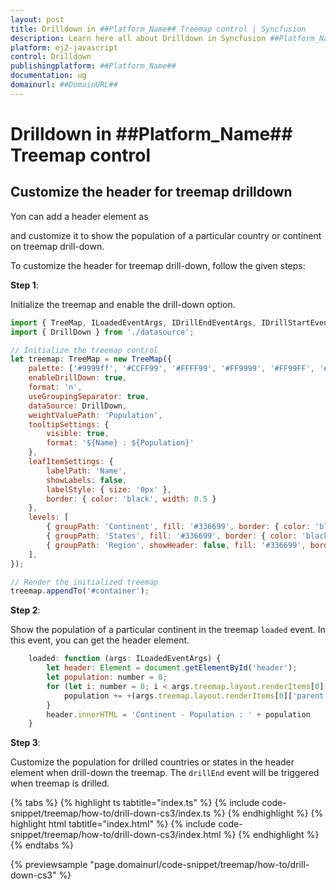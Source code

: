 ```yaml
---
layout: post
title: Drilldown in ##Platform_Name## Treemap control | Syncfusion
description: Learn here all about Drilldown in Syncfusion ##Platform_Name## Treemap control of Syncfusion Essential JS 2 and more.
platform: ej2-javascript
control: Drilldown 
publishingplatform: ##Platform_Name##
documentation: ug
domainurl: ##DomainURL##
---
```


# Drilldown in ##Platform_Name## Treemap control

## Customize the header for treemap drilldown

Yon can add a header element as <div> and customize it to show the population of a particular country or continent on treemap drill-down.

To customize the header for treemap drill-down, follow the given steps:

**Step 1**:

Initialize the treemap and enable the drill-down option.

```javascript
import { TreeMap, ILoadedEventArgs, IDrillEndEventArgs, IDrillStartEventArgs } from '@syncfusion/ej2-treemap';
import { DrillDown } from './datasource';

// Initialize the treemap control
let treemap: TreeMap = new TreeMap({
    palette: ['#9999ff', '#CCFF99', '#FFFF99', '#FF9999', '#FF99FF', '#FFCC66'],
    enableDrillDown: true,
    format: 'n',
    useGroupingSeparator: true,
    dataSource: DrillDown,
    weightValuePath: 'Population',
    tooltipSettings: {
        visible: true,
        format: '${Name} : ${Population}'
    },
    leafItemSettings: {
        labelPath: 'Name',
        showLabels: false,
        labelStyle: { size: '0px' },
        border: { color: 'black', width: 0.5 }
    },
    levels: [
        { groupPath: 'Continent', fill: '#336699', border: { color: 'black', width: 0.5 } },
        { groupPath: 'States', fill: '#336699', border: { color: 'black', width: 0.5 } },
        { groupPath: 'Region', showHeader: false, fill: '#336699', border: { color: 'black', width: 0.5 } },
    ],
});

// Render the initialized treemap
treemap.appendTo('#container');
```

**Step 2**:

Show the population of a particular continent in the treemap `loaded` event. In this event, you can get the header element.

```javascript
    loaded: function (args: ILoadedEventArgs) {
        let header: Element = document.getElementById('header');
        let population: number = 0;
        for (let i: number = 0; i < args.treemap.layout.renderItems[0]['parent'].Continent.length; i++) {
            population += +(args.treemap.layout.renderItems[0]['parent'].Continent[i]['data'].Population);
        }
        header.innerHTML = 'Continent - Population : ' + population
    }
```

**Step 3**:

Customize the population for drilled countries or states in the header element when drill-down the treemap. The `drillEnd` event will be triggered when treemap is drilled.

{% tabs %}
{% highlight ts tabtitle="index.ts" %}
{% include code-snippet/treemap/how-to/drill-down-cs3/index.ts %}
{% endhighlight %}
{% highlight html tabtitle="index.html" %}
{% include code-snippet/treemap/how-to/drill-down-cs3/index.html %}
{% endhighlight %}
{% endtabs %}
          
{% previewsample "page.domainurl/code-snippet/treemap/how-to/drill-down-cs3" %}